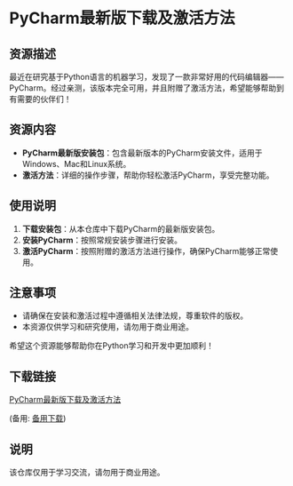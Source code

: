 # PyCharm最新版下载及激活方法

## 资源描述
最近在研究基于Python语言的机器学习，发现了一款非常好用的代码编辑器——PyCharm。经过亲测，该版本完全可用，并且附赠了激活方法，希望能够帮助到有需要的伙伴们！

## 资源内容
- **PyCharm最新版安装包**：包含最新版本的PyCharm安装文件，适用于Windows、Mac和Linux系统。
- **激活方法**：详细的操作步骤，帮助你轻松激活PyCharm，享受完整功能。

## 使用说明
1. **下载安装包**：从本仓库中下载PyCharm的最新版安装包。
2. **安装PyCharm**：按照常规安装步骤进行安装。
3. **激活PyCharm**：按照附赠的激活方法进行操作，确保PyCharm能够正常使用。

## 注意事项
- 请确保在安装和激活过程中遵循相关法律法规，尊重软件的版权。
- 本资源仅供学习和研究使用，请勿用于商业用途。

希望这个资源能够帮助你在Python学习和开发中更加顺利！

## 下载链接
[PyCharm最新版下载及激活方法](https://pan.quark.cn/s/7cc7f18f642c) 

(备用: [备用下载](https://pan.baidu.com/s/1uA1EtBbql1uih9zO1OgrOg?pwd=1234))

## 说明

该仓库仅用于学习交流，请勿用于商业用途。
